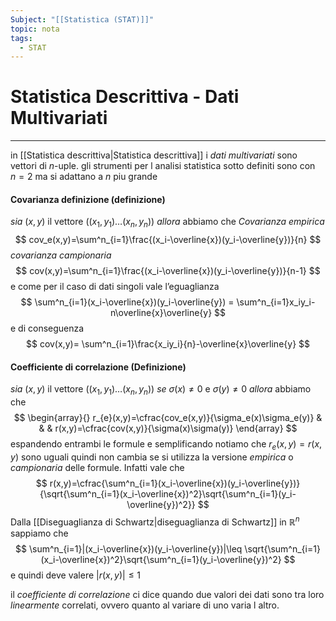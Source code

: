 ```yaml
---
Subject: "[[Statistica (STAT)]]"
topic: nota
tags:
  - STAT
---
```

# Statistica Descrittiva - Dati Multivariati
---
in [[Statistica descrittiva|Statistica descrittiva]] i _dati multivariati_ sono vettori di $n$-uple. gli strumenti per l analisi statistica sotto definiti sono con $n =2$ ma si adattano a $n$ piu grande

#### Covarianza definizione (definizione)
_sia_ $(x,y)$ il vettore $((x_{1},y_{1})\dots(x_{n},y_{n}))$ 
_allora_ abbiamo che 
_Covarianza empirica_$$
cov_e(x,y)=\sum^n_{i=1}\frac{(x_i-\overline{x})(y_i-\overline{y})}{n}
$$*covarianza campionaria*$$
cov(x,y)=\sum^n_{i=1}\frac{(x_i-\overline{x})(y_i-\overline{y})}{n-1}
$$
e come per il caso di dati singoli vale l’eguaglianza$$
\sum^n_{i=1}(x_i-\overline{x})(y_i-\overline{y}) = \sum^n_{i=1}x_iy_i-n\overline{x}\overline{y}
$$e di conseguenza$$
cov(x,y)= \sum^n_{i=1}\frac{x_iy_i}{n}-\overline{x}\overline{y}
$$
#### Coefficiente di correlazione (Definizione)
_sia_ $(x,y)$ il vettore $((x_{1},y_{1})\dots(x_{n},y_{n}))$ 
_se_ $\sigma(x) \not= 0$ e $\sigma(y) \not= 0$
_allora_ abbiamo che 
$$
\begin{array}{}
r_{e}(x,y)=\cfrac{cov_e(x,y)}{\sigma_e(x)\sigma_e(y)} &  &  & 
r(x,y)=\cfrac{cov(x,y)}{\sigma(x)\sigma(y)}
\end{array}
$$
espandendo entrambi le formule e semplificando notiamo che $r_{e}(x,y)=r(x,y)$ sono uguali quindi non cambia se si utilizza la versione _empirica_ o _campionaria_ delle formule. Infatti vale che $$
r(x,y)=\cfrac{\sum^n_{i=1}(x_i-\overline{x})(y_i-\overline{y})}{\sqrt{\sum^n_{i=1}(x_i-\overline{x})^2}\sqrt{\sum^n_{i=1}(y_i-\overline{y})^2}}
$$
Dalla [[Diseguaglianza di Schwartz|diseguaglianza di Schwartz]] in $\mathbb{R}^n$ sappiamo che$$
\sum^n_{i=1}|(x_i-\overline{x})(y_i-\overline{y})|\leq \sqrt{\sum^n_{i=1}(x_i-\overline{x})^2}\sqrt{\sum^n_{i=1}(y_i-\overline{y})^2}
$$
e quindi deve valere  $|r(x,y)| \leq 1$ 

il _coefficiente di correlazione_ ci dice quando due valori dei dati sono tra loro _linearmente_ correlati, ovvero quanto al variare di uno varia l altro. 
